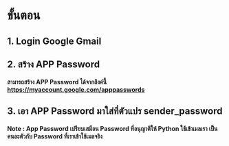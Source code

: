 # ขั้นตอน 

## 1. Login Google Gmail
## 2. สร้าง APP Password
#### สามารถสร้าง APP Password ได้จากลิงค์นี้  https://myaccount.google.com/apppasswords

## 3. เอา APP Password มาใส่ที่ตัวแปร sender_password 

#### Note : App Password เปรียบเสมือน Password ที่อนุญาติให้ Python ใช้เข้าเมลเรา เป็นคนละตัวกับ Password ที่เราเข้าใช้เมลจริง
